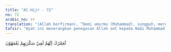 ```yaml
---
title: "Al-Hijr - 72"
no: 72
arabic_no: ٧٢
translation: "(Allah berfirman), “Demi umurmu (Muhammad), sungguh, mereka terombang-ambing dalam kemabukan (kesesatan).”"
tafsir: "Ayat ini menerangkan penegasan Allah swt kepada Nabi Muhammad saw bahwa perbuatan homoseksual dan lesbian yang dilakukan kaum Lut benar-benar perbuatan keji dan sesat, karena itu wajib dijauhi dan ditinggalkan.\n\nOrang Arab biasa bersumpah dengan menyebut umur seseorang. Dalam ayat ini Allah swt bersumpah dengan umur dan kehidupan Nabi Muhammad saw yang tujuannya ialah untuk menunjukkan keutamaan Nabi Muhammad saw.\n\nSebagian ahli tafsir berpendapat bahwa yang bersumpah dalam ayat ini ialah para malaikat. Mereka menyatakan perbuatan kaum Lut yang demikian itu keterlaluan. Akan tetapi, pendapat ini dibantah oleh riwayat yang mengatakan bahwa Allah swt tidak pernah bersumpah dengan menyebut umur nabi-nabi dan rasul-rasul yang lain, kecuali menyebut umur Nabi Muhammad saw. Hal ini semata-mata untuk menunjukkan keutamaan Nabi Muhammad."
---
```


لَعَمْرُكَ اِنَّهُمْ لَفِيْ سَكْرَتِهِمْ يَعْمَهُوْنَ 
